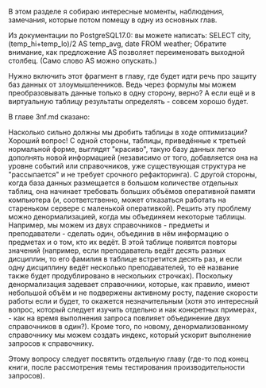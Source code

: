 В этом разделе я собираю интересные моменты, наблюдения, замечания, которые потом помещу в одну из основных глав.


Из документации по PostgreSQL17.0:
вы можете написать:
SELECT city, (temp_hi+temp_lo)/2 AS temp_avg, date FROM weather;
Обратите внимание, как предложение AS позволяет переименовать выходной столбец. (Само слово AS можно опускать.)

Нужно включить этот фрагмент в главу, где будет идти речь про защиту баз данных от злоумышленников. Ведь через формулы мы можем преобразовывать данные только в одну сторону, верно? А если ещё и в виртуальную таблицу результаты определять - совсем хорошо будет.



В главе 3nf.md сказано:

Насколько сильно должны мы дробить таблицы в ходе оптимизации? Хороший вопрос! С одной стороны, таблицы, приведённые к третьей нормальной форме, выглядят "красиво", такую базу данных легко дополнять новой информацией (независимо от того, добавляется она на уровне событий или справочников, уже существующая структура не "рассыпается" и не требует срочного рефакторинга). С другой стороны, когда база данных размещается в большом количестве отдельных таблиц, она начинает требовать больших объёмов оперативной памяти компьютера (и, соответственно, может отказаться работать на стареньком сервере с маленькой оперативкой). Решить эту проблему можно денормализацией, когда мы объединяем некоторые таблицы. Например, мы можем из двух справочников - предметы и преподаватели - сделать один, объединив в нём информацию о предметах и о том, кто их ведёт. В этой таблице появятся повторы значений (например, если преподаватель ведёт десять разных дисциплин, то его фамилия в таблице встретится десять раз, и если одну дисциплину ведёт несколько преподавателей, то её название также будет продублировано в нескольких строчках). Поскольку денормализация задевает справочники, которые, как правило, имеют небольшой объём и не подвержены активному росту, падение скорости работы если и будет, то окажется незначительным (хотя это интересный вопрос, который следует изучить отдельно и нак конкретных примерах, - как на время выполнения запроса повлияет объединение двух справочников в один?). Кроме того, по новому, денормализованному справочнику мы можем создать индекс, который ускорит выполнение запросов к справочнику.

Этому вопросу следует посвятить отдельную главу (где-то под конец книги, после рассмотрения темы тестирования производительности запросов).


